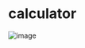 # calculator

![image](https://github.com/user-attachments/assets/46fdd070-ca53-4c24-b390-fdf0cf4333e6)
